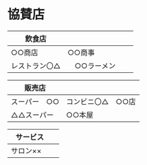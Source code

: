 # 協賛店<br>
|   飲食店    |      |
| ----    | ---- |
|  ○○商店 | ○○商事　　 |
|  レストラン〇△ |　○○ラーメン　　  |

| 販売店 |    |
| ------ | ---- |
|  スーパー　○○  | コンビニ〇△　○○店   |
|   △△スーパー      |   ○○本屋    |

| サービス   |      |
|   ------  | ---- |
|  サロン××　| 
